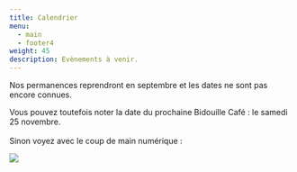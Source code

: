 ```yaml
---
title: Calendrier
menu:
  - main
  - footer4
weight: 45
description: Evènements à venir.
---
```

Nos permanences reprendront en septembre et les dates ne sont pas encore connues.

V﻿ous pouvez toutefois noter la date du prochaine Bidouille Café : le samedi 25 novembre.\
\
S﻿inon voyez avec le coup de main numérique :

![](https://scontent.frns1-1.fna.fbcdn.net/v/t39.30808-6/332311388_1266223894271101_111003869151978511_n.jpg?_nc_cat=101&ccb=1-7&_nc_sid=730e14&_nc_ohc=nQr6Q80N-PsAX-fmu7I&_nc_ht=scontent.frns1-1.fna&oh=00_AfBtXdHL9rD9CrTobx81xP6-RJ5rIfXTXTwcZ6SUbzHRlA&oe=649AC3AB)